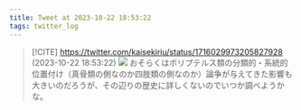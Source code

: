 ```yaml
---
title: Tweet at 2023-10-22 18:53:22
tags: twitter_log
---
```


> [!CITE] https://twitter.com/kaisekiriu/status/1716029973205827928 (2023-10-22 18:53:22)
> ![](https://twitter.com/kaisekiriu/status/1716029973205827928)
> おそらくはポリプテルス類の分類的・系統的位置付け（真骨類の側なのか四肢類の側なのか）論争が与えてきた影響も大きいのだろうが、その辺りの歴史に詳しくないのでいつか調べようかな。
